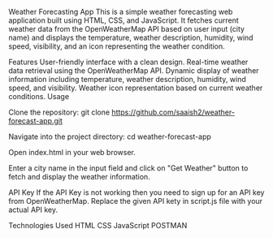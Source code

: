 Weather Forecasting App
This is a simple weather forecasting web application built using HTML, CSS, and JavaScript. It fetches current weather data from the OpenWeatherMap API based on user input (city name) and displays the temperature, weather description, humidity, wind speed, visibility, and an icon representing the weather condition.


Features
User-friendly interface with a clean design.
Real-time weather data retrieval using the OpenWeatherMap API.
Dynamic display of weather information including temperature, weather description, humidity, wind speed, and visibility.
Weather icon representation based on current weather conditions.
Usage

Clone the repository:
git clone https://github.com/saaish2/weather-forecast-app.git

Navigate into the project directory:
cd weather-forecast-app

Open index.html in your web browser.

Enter a city name in the input field and click on "Get Weather" button to fetch and display the weather information.

API Key
If the API Key is not working then you need to sign up for an API key from OpenWeatherMap. Replace the given API kety in script.js file with your actual API key.

Technologies Used
HTML
CSS
JavaScript
POSTMAN

